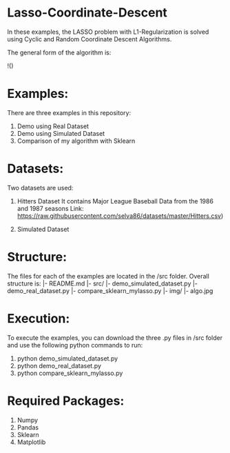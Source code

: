 # Lasso-Coordinate-Descent

In these examples, the LASSO problem with L1-Regularization is solved using Cyclic and Random Coordinate Descent Algorithms.

The general form of the algorithm is:

!()

# Examples:
There are three examples in this repository:
1) Demo using Real Dataset
2) Demo using Simulated Dataset
3) Comparison of my algorithm with Sklearn

# Datasets:
Two datasets are used:

1) Hitters Dataset
It contains Major League Baseball Data from the 1986 and 1987 seasons
Link: https://raw.githubusercontent.com/selva86/datasets/master/Hitters.csv)

2) Simulated Dataset

# Structure:
The files for each of the examples are located in the /src folder. Overall structure is:
|- README.md
  |- src/
     |- demo_simulated_dataset.py
     |- demo_real_dataset.py
     |- compare_sklearn_mylasso.py
  |- img/
     |- algo.jpg

# Execution:
To execute the examples, you can download the three .py files in /src folder and use the following python commands to run:
1) python demo_simulated_dataset.py
2) python demo_real_dataset.py
3) python compare_sklearn_mylasso.py

# Required Packages:
1) Numpy
2) Pandas
3) Sklearn
4) Matplotlib
